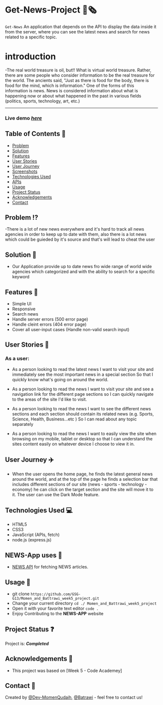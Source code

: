 # Get-News-Project 📰🗞️

`Get-News` An application that depends on the API to display the data inside it from the server, where you can see the latest news and search for news related to a specific topic.
# introduction
-The real world treasure is oil, but!! What is virtual world treasure.
Rather, there are some people who consider information to be the real treasure for the world.
The ancients said, "Just as there is food for the body, there is food for the mind, which is information."
One of the forms of this information is news. News is considered information about what is happening now or about what happened in the past in various fields (politics, sports, technology, art, etc.)
<hr>

### Live demo [_here_](https://momen-battrawi-newsapp.onrender.com/)

## Table of Contents :link:

- [Problem](#problem)
- [Solution](#solution)
- [Features](#features)
- [User Stories](#user-stories)
- [User Journey](#user-journey)
- [Screenshots](#screenshots)
- [Technologies Used](#technologies-used)
- [APIs](#apis)
- [Usage](#usage)
- [Project Status](#project-status)
- [Acknowledgements](#acknowledgements)
- [Contact](#contact)

## Problem <span id="problem"></span> :interrobang:

-There is a lot of new news everywhere and it's hard to track all news agencies in order to keep up to date with them, also there is a lot news which could be guieded by it's source and that's will lead to cheat the user

## Solution <span id="solution"></span> :100:

- Our Application provide up to date news fro wide range of world wide agencies which categorized and with the ability to search for a specific keyword

## Features <span id="features"></span> :bookmark_tabs:

- Simple UI
- Responsive
- Search news
- Handle server errors (500 error page)
- Handle cleint errors (404 error page)
- Cover all user-input cases (Handle non-valid search input)

## User Stories <span id="user-stories"></span> :memo:

### As a user:

* As a person looking to read the latest news
    I want to visit your site and immediately see the most important news in a special section
    So that I quickly know what's going on around the world.
    
* As a person looking to read the news
   I want to visit your site and see a navigation link for the different page sections
   so I can quickly navigate to the areas of the site I'd like to visit.
 
*  As a person looking to read the news
   I want to see the different news sections and each section should contain its related news (e.g. Sports, Science, Health, Business...etc )
   So I can read about any topic separately
   
* As a person looking to read the news
  I want to easily view the site when browsing on my mobile, tablet or desktop
   so that I can understand the sites content easily on whatever device I choose to view it in.

## User Journey <span id="user-journey"></span> :airplane:
- When the user opens the home page, he finds the latest general news around the world, and at the top of the page he finds a selection bar that includes different sections of our site (news - sports - technology - economy) he can click on the target section and the site will move it to it.
The user can use the Dark Mode feature.



## Technologies Used <span id="technologies-used"></span> :computer:

- HTML5
- CSS3
- JavaScript (APIs, fetch)
- node.js (express.js)

## NEWS-App uses <span id="apis"></span> :key:

- [NEWS API](https://newsapi.org/) for fetching NEWS articles.

## Usage <span id="usage"></span> :1234:

- git clone `https://github.com/GSG-G13/Momen_and_Battrawi_week5_project.git`
- Change your current directory `cd ./ Momen_and_Battrawi_week5_project`
- Open it with your favorite text editor `code .`
- Enjoy Contributing to the **NEWS-APP** website

## Project Status <span id="project-status"></span> :question:

Project is: **_Completed_**

## Acknowledgements <span id="acknowledgements"></span> :date:

- This project was based on [Week 5 - Code Academey]

## Contact <span id="contact"></span> 👥

Created by [@Dev-MomenQudaih](https://github.com/Dev-MomenQudaih), [@Batrawi](https://github.com/Batrawi) - feel free to contact us!
